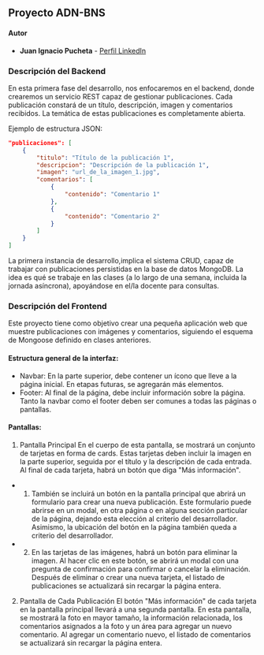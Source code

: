 ## Proyecto ADN-BNS

#### Autor
* **Juan Ignacio Pucheta** - [Perfil LinkedIn](www.linkedin.com/in/juan-ignacio-pucheta)

### Descripción del Backend

En esta primera fase del desarrollo, nos enfocaremos en el backend, donde crearemos un servicio REST capaz de gestionar publicaciones. Cada publicación constará de un título, descripción, imagen y comentarios recibidos. La temática de estas publicaciones es completamente abierta.

Ejemplo de estructura JSON:
```json
"publicaciones": [
    {
        "titulo": "Título de la publicación 1",
        "descripcion": "Descripción de la publicación 1",
        "imagen": "url_de_la_imagen_1.jpg",
        "comentarios": [
            {
                "contenido": "Comentario 1"
            },
            {
                "contenido": "Comentario 2"
            }
        ]
    }
]
```
La primera instancia de desarrollo,implica el sistema CRUD, capaz de trabajar con
publicaciones persistidas en la base de datos MongoDB. La idea es qué se trabaje en las
clases (a lo largo de una semana, incluida la jornada asíncrona), apoyándose en el/la
docente para consultas.

### Descripción del Frontend
Este proyecto tiene como objetivo crear una pequeña aplicación web que muestre publicaciones con imágenes y comentarios, siguiendo el esquema de Mongoose definido en clases anteriores.

#### Estructura general de la interfaz:
- Navbar: En la parte superior, debe contener un ícono que lleve a la página inicial. En etapas futuras, se agregarán más elementos.
- Footer: Al final de la página, debe incluir información sobre la página. Tanto la navbar como el footer deben ser comunes a todas las páginas o pantallas.

#### Pantallas:
1) Pantalla Principal
En el cuerpo de esta pantalla, se mostrará un conjunto de tarjetas en forma de cards. Estas tarjetas deben incluir la imagen en la parte superior, seguida por el título y la descripción de cada entrada. Al final de cada tarjeta, habrá un botón que diga "Más información".

* 1) También se incluirá un botón en la pantalla principal que abrirá un formulario para crear una nueva publicación. Este formulario puede abrirse en un modal, en otra página o en alguna sección particular de la página, dejando esta elección al criterio del desarrollador. Asimismo, la ubicación del botón en la página también queda a criterio del desarrollador.

* 2) En las tarjetas de las imágenes, habrá un botón para eliminar la imagen. Al hacer clic en este botón, se abrirá un modal con una pregunta de confirmación para confirmar o cancelar la eliminación. Después de eliminar o crear una nueva tarjeta, el listado de publicaciones se actualizará sin recargar la página entera.

2) Pantalla de Cada Publicación
El botón "Más información" de cada tarjeta en la pantalla principal llevará a una segunda pantalla. En esta pantalla, se mostrará la foto en mayor tamaño, la información relacionada, los comentarios asignados a la foto y un área para agregar un nuevo comentario. Al agregar un comentario nuevo, el listado de comentarios se actualizará sin recargar la página entera.


